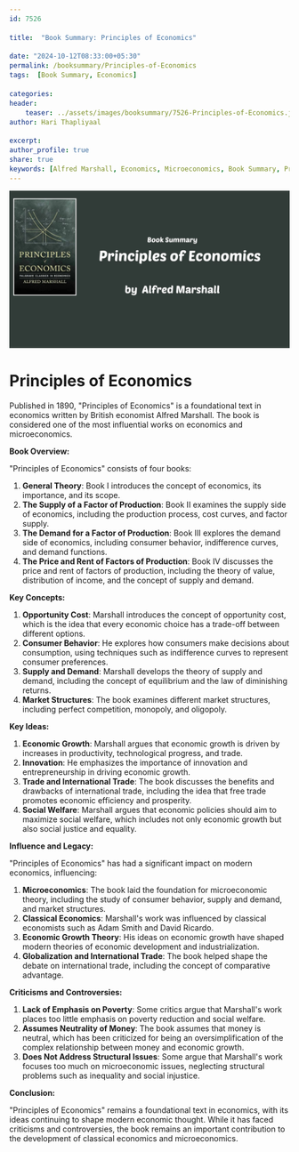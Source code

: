 ```yaml
---    
id: 7526    
  
title:  "Book Summary: Principles of Economics"       

date: "2024-10-12T08:33:00+05:30"    
permalink: /booksummary/Principles-of-Economics     
tags:  [Book Summary, Economics]     
    
categories:    
header:    
    teaser: ../assets/images/booksummary/7526-Principles-of-Economics.jpg    
author: Hari Thapliyaal    

excerpt:    
author_profile: true    
share: true  
keywords: [Alfred Marshall, Economics, Microeconomics, Book Summary, Principles of Economics]
---    
```

    
![Book Summary: Principles-of-Economics](../assets/images/booksummary/7526-Principles-of-Economics.jpg) 

# Principles of Economics
   
Published in 1890, "Principles of Economics" is a foundational text in economics written by British economist Alfred Marshall. The book is considered one of the most influential works on economics and microeconomics.   
   
**Book Overview:**

"Principles of Economics" consists of four books:

1. **General Theory**: Book I introduces the concept of economics, its importance, and its scope.
2. **The Supply of a Factor of Production**: Book II examines the supply side of economics, including the
production process, cost curves, and factor supply.
3. **The Demand for a Factor of Production**: Book III explores the demand side of economics, including consumer
behavior, indifference curves, and demand functions.
4. **The Price and Rent of Factors of Production**: Book IV discusses the price and rent of factors of production,
including the theory of value, distribution of income, and the concept of supply and demand.

**Key Concepts:**

1. **Opportunity Cost**: Marshall introduces the concept of opportunity cost, which is the idea that every
economic choice has a trade-off between different options.
2. **Consumer Behavior**: He explores how consumers make decisions about consumption, using techniques such as
indifference curves to represent consumer preferences.
3. **Supply and Demand**: Marshall develops the theory of supply and demand, including the concept of equilibrium
and the law of diminishing returns.
4. **Market Structures**: The book examines different market structures, including perfect competition, monopoly,
and oligopoly.

**Key Ideas:**

1. **Economic Growth**: Marshall argues that economic growth is driven by increases in productivity, technological
progress, and trade.
2. **Innovation**: He emphasizes the importance of innovation and entrepreneurship in driving economic growth.
3. **Trade and International Trade**: The book discusses the benefits and drawbacks of international trade,
including the idea that free trade promotes economic efficiency and prosperity.
4. **Social Welfare**: Marshall argues that economic policies should aim to maximize social welfare, which
includes not only economic growth but also social justice and equality.

**Influence and Legacy:**

"Principles of Economics" has had a significant impact on modern economics, influencing:

1. **Microeconomics**: The book laid the foundation for microeconomic theory, including the study of consumer
behavior, supply and demand, and market structures.
2. **Classical Economics**: Marshall's work was influenced by classical economists such as Adam Smith and David
Ricardo.
3. **Economic Growth Theory**: His ideas on economic growth have shaped modern theories of economic development
and industrialization.
4. **Globalization and International Trade**: The book helped shape the debate on international trade, including
the concept of comparative advantage.

**Criticisms and Controversies:**

1. **Lack of Emphasis on Poverty**: Some critics argue that Marshall's work places too little emphasis on poverty
reduction and social welfare.
2. **Assumes Neutrality of Money**: The book assumes that money is neutral, which has been criticized for being an
oversimplification of the complex relationship between money and economic growth.
3. **Does Not Address Structural Issues**: Some argue that Marshall's work focuses too much on microeconomic
issues, neglecting structural problems such as inequality and social injustice.

**Conclusion:**

"Principles of Economics" remains a foundational text in economics, with its ideas continuing to shape modern
economic thought. While it has faced criticisms and controversies, the book remains an important contribution to
the development of classical economics and microeconomics.
